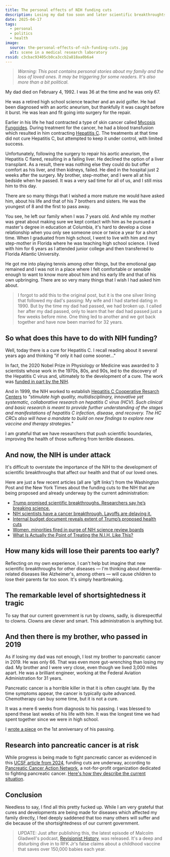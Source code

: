 ```yaml
---
title: The personal effects of NIH funding cuts
description: Losing my dad too soon and later scientific breakthroughts that would have saved him.
date: 2025-04-17
tags:
  - personal
  - politics
  - health
image:
  source: the-personal-effects-of-nih-funding-cuts.jpg
  alt: scene in a medical research laboratory
rssid: c3cbac93405cb0ca3ccb2a818aa0b6a4
---
```


> _Warning: This post contains personal stories about my family and the loss of loved ones. It may be triggering for some readers. It's also more than a bit political._

My dad died on February 4, 1992. I was 36 at the time and he was only 67.

He was a retired high school science teacher and an avid golfer. He had been diagnosed with an aortic aneurism, but thankfully it was caught before it burst. He was lean and fit going into surgery for the repair.

Earlier in his life he had contracted a type of skin cancer called [Mycosis Fungoides](https://my.clevelandclinic.org/health/diseases/21827-mycosis-fungoides). During treatment for the cancer, he had a blood transfusion which resulted in him contracting [Hepatitis C](https://www.mayoclinic.org/diseases-conditions/hepatitis-c/symptoms-causes/syc-20354278). The treatments at that time did not cure Hepatitis C, but attempted to keep it under control, with limited success.

Unfortunately, following the surgery to repair his aortic aneurism, the Hepatitis C flared, resulting in a failing liver. He declined the option of a liver transplant. As a result, there was nothing else they could do but offer comfort as his liver, and then kidneys, failed. He died in the hospital just 2 weeks after the surgery. My brother, step-mother, and I were all at his bedside when he passed. It was a very sad time for all of us, and I still miss him to this day.

There are so many things that I wished a more mature me would have asked him, about his life and that of his 7 brothers and sisters. He was the youngest of 8 and the first to pass away.

You see, he left our family when I was 7 years old. And while my mother was great about making sure we kept contact with him as he pursued a master's degree in education at Columbia, it's hard to develop a close relationship when you only see someone once or twice a year for a short time. When I graduated from high school, I went to live with him and my step-mother in Florida where he was teaching high school science. I lived with him for 6 years as I attended junior college and then transferred to Florida Atlantic University.

He got me into playing tennis among other things, but the emotional gap remained and I was not in a place where I felt comfortable or sensible enough to want to know more about him and his early life and that of his own upbringing. There are so very many things that I wish I had asked him about.

> I forgot to add this to the original post, but it is the one silver lining that followed my dad's passing: My wife and I had started dating in 1990. But by the time my dad had passed, we had broken up. I called her after my dad passed, only to learn that her dad had passed just a few weeks before mine. One thing led to another and we got back together and have now been married for 32 years.

## So what does this have to do with NIH funding?

Well, today there is a cure for Hepatitis C. I recall reading about it several years ago and thinking "if only it had come sooner..."

In fact, the 2020 Nobel Prize in Physiology or Medicine was awarded to 3 scientists whose work in the 1970s, 80s, and 90s, led to the discovery of the Hepatitis C virus and, ultimately to the development of a cure. The work was [funded in part by the NIH](https://pmc.ncbi.nlm.nih.gov/articles/PMC7528745/).

And in 1999, the NIH worked to establish [Hepatitis C Cooperative Resarch Centers](https://grants.nih.gov/grants/guide/rfa-files/rfa-ai-99-007.html) to _"stimulate high quality, multidisciplinary, innovative yet systematic, collaborative research on hepatitis C virus (HCV). Such clinical and basic research is meant to provide further understanding of the stages and manifestations of hepatitis C infection, disease, and recovery. The HC CRCs also will have a mandate to build on new findings to explore new vaccine and therapy strategies."_

I am grateful that we have researchers that push scientific boundaries, improving the health of those suffering from terrible diseases.

## And now, the NIH is under attack

It's difficult to overstate the importance of the NIH to the development of scientific breakthroughs that affect our health and that of our loved ones.

Here are just a few recent articles (all are 'gift links') from the Washington Post and the New York Times about the funding cuts to the NIH that are being proposed and already underway by the current administration:

- [Trump promised scientific breakthroughs. Researchers say he’s breaking science.](https://wapo.st/3Yv4VNu)
- [NIH scientists have a cancer breakthrough. Layoffs are delaying it.](https://wapo.st/44zZbFU)
- [Internal budget document reveals extent of Trump’s proposed health cuts](https://wapo.st/42gLz0Z)
- [Women, minorities fired in purge of NIH science review boards](https://wapo.st/43UbTiJ)
- [What Is Actually the Point of Treating the N.I.H. Like This?](https://www.nytimes.com/2025/04/11/opinion/nih-scientists-staffing-cuts.html?unlocked_article_code=1._E4.lNrz.2dghmKnlMvZ0&smid=url-share)

## How many kids will lose their parents too early?

Reflecting on my own experience, I can't help but imagine that new scientific breakthroughs for other diseases — I'm thinking about dementia-related diseases like Alzheimer's, among others — will cause children to lose their parents far too soon. It's simply heartbreaking.

## The remarkable level of shortsightedness it tragic

To say that our current government is run by clowns, sadly, is disrespectful to clowns. Clowns are clever and smart. This administration is anything but.

## And then there is my brother, who passed in 2019

As if losing my dad was not enough, I lost my brother to pancreatic cancer in 2019. He was only 66. That was even more gut-wrenching than losing my dad. My brother and I were very close, even though we lived 3,000 miles apart. He was a brilliant engineer, working at the Federal Aviation Administration for 31 years.

Pancreatic cancer is a horrible killer in that it is often caught late. By the time symptoms appear, the cancer is typically quite advanced. Chemotherapy can buy some time, but it is not a cure.

It was a mere 6 weeks from diagnosis to his passing. I was blessed to spend these last weeks of his life with him. It was the longest time we had spent together since we were in high school.

I [wrote a piece](https://bobmonsour.com/blog/losing-my-brother-to-cancer/) on the 1st anniversary of his passing.

## Research into pancreatic cancer is at risk

While progress is being made to fight pancreatic cancer as evidenced in this [UCSF article from 2024](https://www.ucsf.edu/news/2024/03/427231/can-new-drug-candidate-cure-pancreatic-cancer), funding cuts are underway, according to [Pancreatic Cancer Action Network](https://pancan.org/), a not-for-profit organization dedicated to fighting pancreatic cancer. [Here's how they describe the current situation](https://pancan.org/news/the-current-state-of-federal-funding-for-pancreatic-cancer-research-a-call-to-action/).

## Conclusion

Needless to say, I find all this pretty fucked up. While I am very grateful that cures and developments are being made for diseases which affected my family directly, I feel deeply saddened that too many others will suffer and die because of the shortsightedness of our current government.

> UPDATE: Just after publishing this, the latest episode of Malcolm Gladwell's podcast, [Revisionist History](https://www.pushkin.fm/podcasts/revisionist-history/the-rfk-jr-problem), was released. It's a deep and disturbing dive in to RFK Jr's false claims about a childhood vaccine that saves over 150,000 babies each year.
